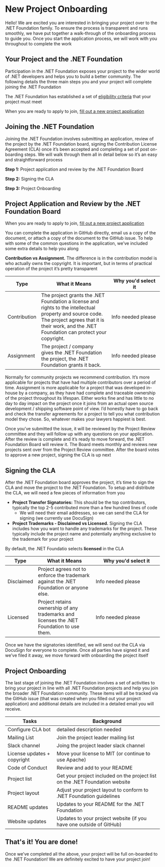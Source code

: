 # New Project Onboarding
Hello!  We are excited you are interested in bringing your project over to the .NET Foundation family.  To ensure the process is transparent and runs smoothly, we have put together a walk-through of the onboarding process to guide you.  Once you start the application process, we will work with you throughout to complete the work
## Your Project and the .NET Foundation
Participation in the .NET Foundation exposes your project to the wider world of .NET developers and helps you to build a better community.  The following details the three main steps you and your project will complete joining the .NET Foundation

The .NET Foundation has established a set of [eligibility criteria](https://github.com/dotnet-foundation/projects#eligibility-criteria) that your project must meet

When you are ready to apply to join, [fill out a new project application](https://github.com/dotnet-foundation/projects/issues/new?assignees=&labels=project+application&template=application.md&title=)

## Joining the .NET Foundation
Joining the .NET Foundation involves submitting an application, review of the project by the .NET Foundation board, signing the Contribution License Agreement (CLA) once it’s been accepted and completing a set of post on-boarding steps.  We will walk through them all in detail below so it’s an easy and straightforward process

**Step 1:** Project application and review by the .NET Foundation Board

**Step 2:** Signing the CLA

**Step 3:** Project Onboarding

## Project Application and Review by the .NET Foundation Board

When you are ready to apply to join, [fill out a new project application](https://github.com/dotnet-foundation/projects/issues/new?assignees=&labels=project+application&template=application.md&title=)

You can complete the application in GitHub directly, email us a copy of the document, or attach a copy of the document to the GitHub issue.  To help with some of the common questions in the application, we’ve included some extra details to help you along

**Contribution vs Assignment.**  The difference is in the contribution model is who actually owns the copyright. It is important, but in terms of practical operation of the project it’s pretty transparent

|Type|What it Means|Why you'd select it <img width=900/>|
-----|-------------|-------------------
|Contribution|The project grants the .NET Foundation a license and rights to the intellectual property and source code. The project agrees that it is their work, and the .NET Foundation can protect your copyright.|Info needed please|
|Assignment|The project / company gives the .NET Foundation the project, the .NET Foundation grants it back.|Info needed please|

Normally for community projects we recommend contribution. It’s more applicable for projects that have had multiple contributors over a period of time. Assignment is more applicable for a project that was developed in-house by a company, as they have had complete and traceable ownership of the project throughout its lifespan. Either works fine and has little to no day to day impact on the project once it joins from an actual open source development / shipping software point of view. I’d honestly have to go back and check the transfer agreements for a project to tell you what contribution model they chose. So, whatever makes your lawyers happiest is best.

Once you’ve submitted the issue, it will be reviewed by the Project Review committee and they will follow up with any questions on your application.  After the review is complete and it’s ready to move forward, the .NET Foundation Board will review it.  The Board meets monthly and reviews new projects sent over from the Project Review committee.  After the board votes to approve a new project, signing the CLA is up next

## Signing the CLA
After the .NET Foundation board approves the project, it’s time to sign the CLA and move the project to the .NET Foundation.  To setup and distribute the CLA, we will need a few pieces of information from you

* **Project Transfer Signatories:** This should be the top contributors, typically the top 2-5 contributed more than a few hundred lines of code
  * We will need their email addresses, so we can send the CLA for signing (we currently use DocuSign)
* **Project Trademarks - Disclaimed vs Licensed.** Signing the CLA includes how you want to handle any trademarks for the project.  These typically include the project name and potentially anything exclusive to the trademark for your project

By default, the .NET Foundatio selects **licensed** in the CLA

|Type|What it Means|Why you'd select it <img width=900/>|
-----|-------------|-------------------
|Disclaimed|Project agrees not to enforce the trademark against the .NET Foundation or anyone else.|Info needed please|
|Licensed|Project retains ownership of any trademarks and licenses the .NET Foundation to use them.|Info needed please|

Once we have the signatories identified, we will send out the CLA via DocuSign for everyone to complete.  Once all parties have signed it and we’ve filed it away, we move forward with onboarding the project itself

## Project Onboarding
The last stage of joining the .NET Foundation involves a set of activities to bring your project in line with all .NET Foundation projects and help you join the broader .NET Foundation community.  These items will all be tracked via the GitHub issue (that was created when you filled out your project application) and additional details are included in a detailed email you will receive.  

|Tasks|Background|
|-----|----------|
|Configure CLA bot| detailed description needed|
|Mailing List|Join the project leader mailing list|
|Slack channel|Joing the project leader slack channel|
|License updates + copyright|Move your license to MIT (or continue to use Apache)|
|Code of Conduct|Review and add to your README|
|Project list|Get your project included on the project list on the .NET Foundation website|
|Project layout|Adjust your project layout to conform to .NET Foundation guidelines|
|README updates|Updates to your README for the .NET Foundation|
|Website updates|Updates to your project website (if you have one outside of GitHub)|

## That's it!  You are done!
Once we’ve completed all the above, your project will be full on-boarded to the .NET Foundation!  We are definitely excited to have your project join!
